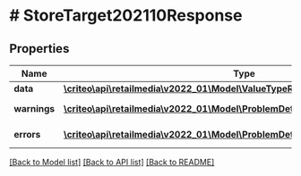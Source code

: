 # # StoreTarget202110Response

## Properties

Name | Type | Description | Notes
------------ | ------------- | ------------- | -------------
**data** | [**\criteo\api\retailmedia\v2022_01\Model\ValueTypeResourceOfStoreTarget202110**](ValueTypeResourceOfStoreTarget202110.md) |  | [optional]
**warnings** | [**\criteo\api\retailmedia\v2022_01\Model\ProblemDetails[]**](ProblemDetails.md) |  | [optional] [readonly]
**errors** | [**\criteo\api\retailmedia\v2022_01\Model\ProblemDetails[]**](ProblemDetails.md) |  | [optional] [readonly]

[[Back to Model list]](../../README.md#models) [[Back to API list]](../../README.md#endpoints) [[Back to README]](../../README.md)
